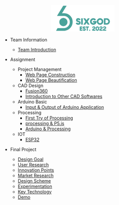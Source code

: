 <div align= 'center'>
  <img src="https://github.com/Fy1307/IMGofSixGod/blob/master/img/logo.jpg?raw=true" width = "200"/>
</div>

* Team Information
  * [Team Introduction](teamintro/member.md)
  
* Assignment
  * Project Management
    * [Web Page Construction](webbulid/webbuild.md)
    * [Web Page Beautification](webbulid/webbeautify.md)
  * CAD Design
    * [Fusion360](CAD/fusion360_2.md)
    * [Introduction to Other CAD Softwares](CAD/OtherCAD.md)
  * Arduino Basic
    * [Input & Output of Arduino Application](Arduino/ArduinoIO.md)
  * Processing
    * [First Try of Processing](Processing/FirstProcessign.md)
    * [processing & P5.js](Processing/P5js.md)
    * [Arduino & Processing](Processing/ArduinoAndPro.md)
  * IOT
    * [ESP32](IOT/esp32.md)



  



* Final Project
  * [Design Goal](Final/topic.md)
  * [User Research](Final/UserResearch.md)
  * [Innovation Points](Final/InnovationPoints.md)
  * [Market Research](Final/MarketResearch.md)
  * [Design Scheme](Final/designScheme.md)
  * [Experimentation](Final/how_to_make.md)
  * [Key Technology](Final/KeyTechnology.md)
  * [Demo](Final/Demo.md)

